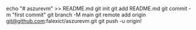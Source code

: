 echo "# aszurevm" >> README.md
git init
git add README.md
git commit -m "first commit"
git branch -M main
git remote add origin git@github.com:falexict/aszurevm.git
git push -u origin!
